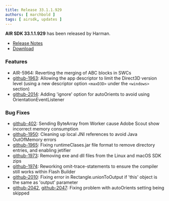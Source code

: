 ```yaml
---
title: Release 33.1.1.929
authors: [ marchbold ]
tags: [ airsdk, updates ]
---
```



**AIR SDK 33.1.1.929** has been released by Harman.  

- [Release Notes](https://airsdk.harman.com/api/versions/33.1.1.929/release-notes/Release_Notes_AIR_SDK_33.1.1.929.pdf)  
- [Download](https://airsdk.harman.com/download/33.1.1.929)  


### Features  

- AIR-5964: Reverting the merging of ABC blocks in SWCs
- [github-1963](https://github.com/airsdk/Adobe-Runtime-Support/issues/1963): Allowing the app descriptor to limit the Direct3D version level (using a new descriptor option
`<maxD3D>` under the `<windows>` section)
- [github-2014](https://github.com/airsdk/Adobe-Runtime-Support/issues/2014): Adding 'ignore' option for autoOrients to avoid using OrientationEventListener


### Bug Fixes    

- [github-402](https://github.com/airsdk/Adobe-Runtime-Support/issues/402): Sending ByteArray from Worker cause Adobe Scout show incorrect memory consumption
- [github-1950](https://github.com/airsdk/Adobe-Runtime-Support/issues/1950): Cleaning up local JNI references to avoid Java OutOfMemory errors
- [github-1965](https://github.com/airsdk/Adobe-Runtime-Support/issues/1965): Fixing runtimeClases.jar file format to remove directory entries, and enabling jetifier
- [github-1973](https://github.com/airsdk/Adobe-Runtime-Support/issues/1973): Removing exe and dll files from the Linux and macOS SDK zips
- [github-1974](https://github.com/airsdk/Adobe-Runtime-Support/issues/1974): Reworking omit-trace-statements to ensure the compiler still works within Flash Builder
- [github-2010](https://github.com/airsdk/Adobe-Runtime-Support/issues/2010): Fixing error in Rectangle.unionToOutput if 'this' object is the same as 'output' parameter
- [github-2042](https://github.com/airsdk/Adobe-Runtime-Support/issues/2042), [github-2047](https://github.com/airsdk/Adobe-Runtime-Support/issues/2047): Fixing problem with autoOrients setting being skipped
